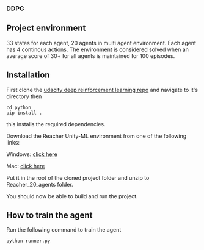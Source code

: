 ### DDPG
## Project environment
33 states for each agent, 20 agents in multi agent environment. Each agent has 4 continous actions.
The environment is considered solved when an average score of 30+ for all agents is maintained for 100 episodes.

## Installation 
First clone the [udacity deep reinforcement learning repo](https://github.com/udacity/deep-reinforcement-learning) 
and navigate to it's directory then
```
cd python
pip install .
```
this installs the required dependencies. 

Download the Reacher Unity-ML environment from one of the following links:

Windows: [click here](https://s3-us-west-1.amazonaws.com/udacity-drlnd/P2/Reacher/Reacher_Windows_x86_64.zip)
     
Mac: [click here](https://s3-us-west-1.amazonaws.com/udacity-drlnd/P2/Reacher/Reacher.app.zip)
     
Put it in the root of the cloned project folder and unzip to Reacher_20_agents folder. 

You should now be able to build and run the project.

## How to train the agent
Run the following command to train the agent
```
python runner.py
```